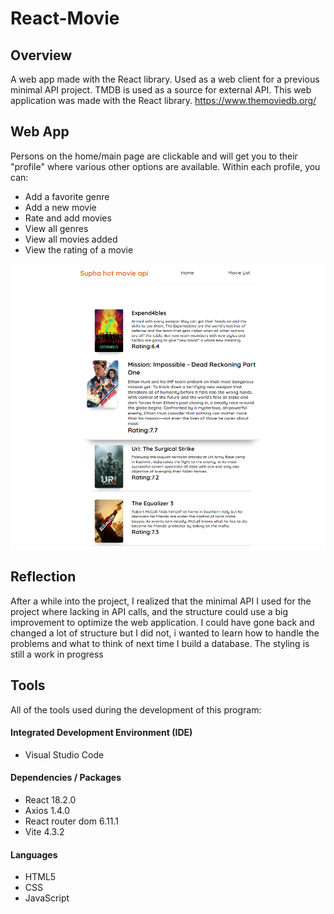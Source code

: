 # React-Movie

## Overview
A web app made with the React library.
Used as a web client for a previous minimal API project.
TMDB is used as a source for external API.
This web application was made with the React library.
https://www.themoviedb.org/



## Web App
Persons on the home/main page are clickable and will get you to their "profile" where various other options are available.
Within each profile, you can:
- Add a favorite genre
- Add a new movie
- Rate and add movies
- View all genres
- View all movies added
- View the rating of a movie

<picture>
<img width="600" alt="Container diagram." src="SHMD.png">
</picture>

## Reflection
After a while into the project, I realized that the minimal API I used for the project where lacking in API calls, and the structure could use a big improvement to optimize the web application.
I could have gone back and changed a lot of structure but I did not, i wanted to learn how to handle the problems and what to think of next time I build a database.
The styling is still a work in progress

## Tools

All of the tools used during the development of this program:

#### Integrated Development Environment (IDE)

- Visual Studio Code

#### Dependencies / Packages

- React 18.2.0
- Axios 1.4.0
- React router dom 6.11.1
- Vite 4.3.2

#### Languages

- HTML5
- CSS
- JavaScript
